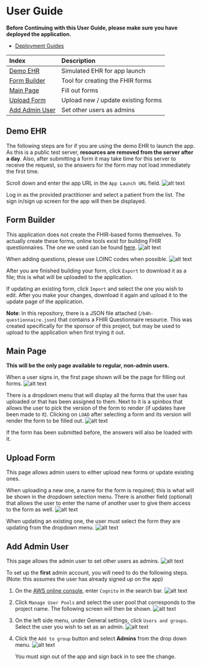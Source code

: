 # User Guide

**Before Continuing with this User Guide, please make sure you have deployed the application.**

- [Deployment Guides](./DeploymentGuide.md)

| Index                              | Description                            |
| :--------------------------------- | :------------------------------------- |
| [Demo EHR](#demo-ehr)              | Simulated EHR for app launch           |
| [Form Builder](#form-builder)      | Tool for creating the FHIR forms       |
| [Main Page](#main-page)            | Fill out forms                         |
| [Upload Form](#upload-form)        | Upload new / update existing forms     |
| [Add Admin User](#add-admin-user)  | Set other users as admins              |

## Demo EHR

The following steps are for if you are using the demo EHR to launch the app. As this is a public test server, **resources are removed from the server after a day**. Also, after submitting a form it may take time for this server to receive the request, so the answers for the form may not load immediately the first time.

Scroll down and enter the app URL in the `App Launch URL` field.
    ![alt text](images/userGuide/user-guide2.PNG)

Log in as the provided practitioner and select a patient from the list. The sign in/sign up screen for the app will then be displayed.

## Form Builder

This application does not create the FHIR-based forms themselves. To actually create these forms, online tools exist for building FHIR questionnaires. The one we used can be found [here](https://lhcformbuilder.nlm.nih.gov/previous/).
    ![alt text](images/userGuide/user-guide7.PNG)

When adding questions, please use LOINC codes when possible.
    ![alt text](images/userGuide/user-guide8.PNG)

After you are finished building your form, click `Export` to download it as a file; this is what will be uploaded to the application.

If updating an existing form, click `Import` and select the one you wish to edit. After you make your changes, download it again and upload it to the update page of the application.

**Note**: In this repository, there is a JSON file attached (`/b4h-questionnaire.json`) that contains a FHIR Questionnaire resource. This was created specifically for the sponsor of this project, but may be used to upload to the application when first trying it out.

## Main Page

**This will be the only page available to regular, non-admin users.**

When a user signs in, the first page shown will be the page for filling out forms.
    ![alt text](images/userGuide/user-guide3.PNG)

There is a dropdown menu that will display all the forms that the user has uploaded or that has been assigned to them. Next to it is a spinbox that allows the user to pick the version of the form to render (if updates have been made to it). Clicking on `LOAD` after selecting a form and its version will render the form to be filled out.
    ![alt text](images/userGuide/user-guide4.PNG)

If the form has been submitted before, the answers will also be loaded with it.

## Upload Form

This page allows admin users to either upload new forms or update existing ones.

When uploading a new one, a name for the form is required; this is what will be shown in the dropdown selection menu. There is another field (optional) that allows the user to enter the name of another user to give them access to the form as well.
    ![alt text](images/userGuide/user-guide5.PNG)

When updating an existing one, the user must select the form they are updating from the dropdown menu.
    ![alt text](images/userGuide/user-guide6.PNG)

## Add Admin User

This page allows the admin user to set other users as admins.
    ![alt text](images/userGuide/user-guide9.PNG)

To set up the **first** admin account, you will need to do the following steps. (Note: this assumes the user has already signed up on the app)

1. On the [AWS online console](https://console.aws.amazon.com/console/home), enter `Cognito` in the search bar.
   ![alt text](images/adminSetup/admin-setup.PNG)
2. Click `Manage User Pools` and select the user pool that corresponds to the project name. The following screen will then be shown.
   ![alt text](images/adminSetup/admin-setup2.PNG)
3. On the left side menu, under General settings, click `Users and groups`. Select the user you wish to set as an admin.
   ![alt text](images/adminSetup/admin-setup3.PNG)
4. Click the `Add to group` button and select **Admins** from the drop down menu.
   ![alt text](images/adminSetup/admin-setup4.PNG)

    You must sign out of the app and sign back in to see the change.
